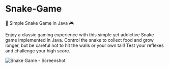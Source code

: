 # Snake-Game

🐍 Simple Snake Game in Java 🎮  

Enjoy a classic gaming experience with this simple yet addictive Snake game implemented in Java. Control the snake to collect food and grow longer, but be careful not to hit the walls or your own tail! Test your reflexes and challenge your high score.


![Snake Game - Screenshot](https://github.com/samara6855/Snake-Game/assets/101248119/6a5ef6c3-faa1-433b-ab73-dab52a78d1a0)
